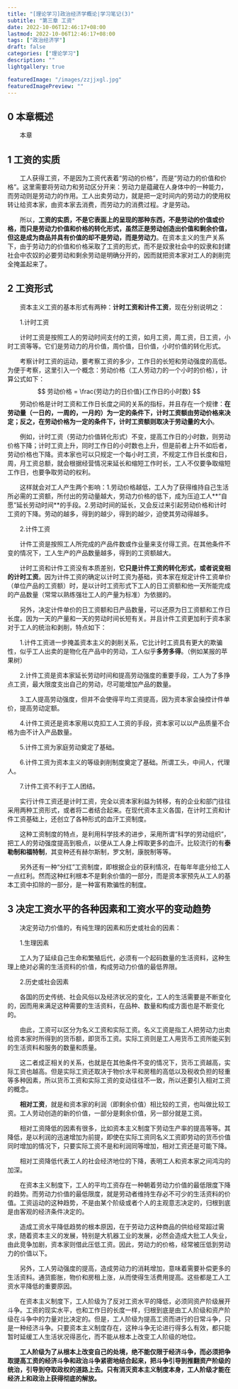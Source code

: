 ```yaml
---
title: "[理论学习]政治经济学概论|学习笔记(3)"
subtitle: "第三章 工资"
date: 2022-10-06T12:46:17+08:00
lastmod: 2022-10-06T12:46:17+08:00
tags: ["政治经济学"]
draft: false
categories: ["理论学习"]
description: ""
lightgallery: true

featuredImage: "/images/zzjjxgl.jpg"
featuredImagePreview: ""
---
```


## 0 本章概述

&emsp;&emsp;本章

## 1 工资的实质

&emsp;&emsp;工人获得工资，不是因为工资代表着“劳动的价格”，而是“劳动力的价值和价格”。这里需要将劳动力和劳动区分开来：劳动力是蕴藏在人身体中的一种能力，而劳动则是劳动力的作用。工人出卖劳动力，就是把一定时间内的劳动力的使用权转让给资本家，由资本家去消费，而劳动力的消费过程。才是劳动。

&emsp;&emsp;所以，**工资的实质，不是它表面上的呈现的那种东西，不是劳动的价值或价格，而只是劳动力价值和价格的转化形式，虽然正是劳动创造出价值和剩余价值，但这是成为商品并具有价值的却不是劳动，而是劳动力**。在资本主义的生产关系下，由于劳动力的价值和价格采取了工资的形式，而不是奴隶社会中的奴隶和封建社会中农奴的必要劳动和剩余劳动是明确分开的，因而就把资本家对工人的剥削完全掩盖起来了。

## 2 工资形式

&emsp;&emsp;资本主义工资的基本形式有两种：**计时工资和计件工资**，现在分别说明之：

&emsp;&emsp;1.计时工资

&emsp;&emsp;计时工资是按照工人的劳动时间支付的工资，如月工资，周工资，日工资，小时工资等等。它们是劳动力的月价值，周价值，日价值，小时价值的转化形式。

&emsp;&emsp;考察计时工资的运动，要考察工资的多少，工作日的长短和劳动强度的高低。为便于考察，这里引入一个概念：劳动价格（工人劳动力的一个小时的价格），计算公式如下：
$$
劳动价格 = \frac{劳动力的日价值}{工作日的小时数}
$$
&emsp;&emsp;劳动价格是计时工资和工作日长度之间的关系的指标，并且存在一个规律：**在劳动量（一日的，一周的，一月的）为一定的条件下，计时工资额由劳动价格来决定；反之，在劳动价格为一定的条件下，计时工资额则取决于劳动量的大小**。

&emsp;&emsp;例如，计时工资（劳动力价值转化形式）不变，提高工作日的小时数，则劳动价格下降；计时工资上升，同时工作日的小时数也上升，但是前者上升不如后者，劳动价格也下降。资本家也可以只规定一个每小时工资，不规定工作日长度和日，周，月工资总额，就会根据经营情况来延长和缩短工作时长，工人不仅要争取缩短工作日，也要争取劳动的权利。

&emsp;&emsp;这样就会对工人产生两个影响：1.劳动价格越低，工人为了获得维持自己生活所必需的工资额，所付出的劳动量越大，劳动力价格的低下，成为压迫工人**“自愿”延长劳动时间**的手段。2.劳动时间的延长，又会反过来引起劳动价格和计时工资的下降。劳动的越多，得到的越少，得到的越少，迫使其劳动得越多。

&emsp;&emsp;2.计件工资

&emsp;&emsp;计件工资是按照工人所完成的产品件数或作业量来支付得工资。在其他条件不变的情况下，工人生产的产品数量越多，得到的工资额越大。

&emsp;&emsp;计时工资和计件工资没有本质差别，**它只是计件工资的转化形式，或者说变相的计时工资**。因为计件工资的确定以计时工资为基础，资本家在规定计件工资单价（单位产品的工资额）时，是以计时工资形式下工人的日工资额和他一天所能完成的产品数量（常常以熟练强壮工人的产量为标准）为依据的。

&emsp;&emsp;另外，决定计件单价的日工资额和日产品数量，可以还原为日工资额和工作日长度。因为一天的产量和一天的劳动时间长短有关。并且计件工资更加利于资本家对于工人的统治和剥削，特点如下：

&emsp;&emsp;1.计件工资进一步掩盖资本主义的剥削关系，它比计时工资具有更大的欺骗性，似乎工人出卖的是物化在产品中的劳动，工人似乎**多劳多得**。（例如某报的苹果树）

&emsp;&emsp;2.计件工资是资本家延长劳动时间和提高劳动强度的重要手段，工人为了多挣点工资，最大限度支出自己的劳动，尽可能增加产品的数量。

&emsp;&emsp;3.工人提高劳动强度，但并不会使得平均工资提高，因为资本家会操控计件单价，提高劳动定额。

&emsp;&emsp;4.计件工资还是资本家用以克扣工人工资的手段，资本家可以以产品质量不合格为由不计入产品数量。

&emsp;&emsp;5.计件工资为家庭劳动奠定了基础。

&emsp;&emsp;6.计件工资为资本主义的等级剥削制度奠定了基础。所谓工头，中间人，代理人。

&emsp;&emsp;7.计件工资不利于工人团结。

&emsp;&emsp;实行计件工资还是计时工资，完全以资本家利益为转移，有的企业和部门往往采用两种工资形式，或者将二者结合起来。在现代资本主义各国，在计时工资和计件工资基础上，还创立了各种形式的血汗工资制度。

&emsp;&emsp;这种工资制度的特点，是利用科学技术的进步，采用所谓“科学的劳动组织”，把工人的劳动强度提高到极点，以便从工人身上榨取更多的血汗。比较流行的有**泰勒制和福特制**，其变种还有赫尔斯制，罗文制，康脱制等等。

&emsp;&emsp;另外还有一种“分红”工资制度，即根据企业的获利情况，在每年年底分给工人一点红利。然而这种红利根本不是剩余价值的一部分，而是资本家预先从工人的基本工资中扣除的一部分，是一种富有欺骗性的制度。

## 3 决定工资水平的各种因素和工资水平的变动趋势

&emsp;&emsp;决定劳动力价值的，有纯生理的因素和历史或社会的因素：

&emsp;&emsp;1.生理因素

&emsp;&emsp;工人为了延续自己生命和繁殖后代，必须有一个起码数量的生活资料，这种生理上绝对必需的生活资料的价值，构成劳动力价值的最低界限。

&emsp;&emsp;2.历史或社会因素

&emsp;&emsp;各国的历史传统、社会风俗以及经济状况的变化，工人的生活需要是不断变化的，因而用来满足这种需要的生活资料，在品种、数量和构成方面也是不断变化的。

&emsp;&emsp;由此，工资可以区分为名义工资和实际工资。名义工资是指工人把劳动力出卖给资本家时所得到的货币额，即货币工资。实际工资则是工人用货币工资所能买到的生活资料和服务的数量和质量。

&emsp;&emsp;这二者成正相关的关系，也就是在其他条件不变的情况下，货币工资越高，实际工资也越高。但是实际工资还取决于物价水平和房租的高低以及税收负担的轻重等多种因素，所以货币工资和实际工资的变动往往不一致，所以还要引入相对工资的概念。

&emsp;&emsp;**相对工资**，就是和资本家的利润（即剩余价值）相比较的工资，也叫做比较工资。工人劳动创造的新的价值，一部分是剩余价值，另一部分就是工资。

&emsp;&emsp;相对工资降低的因素有很多，比如资本主义制度下劳动生产率的提高等等。其降低，是以利润的迅速增加为前提，即使在实际工资同名义工资即劳动的货币价值同时增加的情况下，只要实际工资不是和利润同等增加，相对工资还是可能下降。

&emsp;&emsp;相对工资降低代表工人的社会经济地位的下降，表明工人和资本家之间鸿沟的加深。

&emsp;&emsp;在资本主义制度下，工人的平均工资存在一种朝着劳动力价值的最低限度下降的趋势。而劳动力价值的最低限度，就是劳动者维持生存必不可少的生活资料的价值。工资运动的这种趋势，不是由某个阶级或者个人的主观意志决定的，归根到底是由客观的经济条件决定的。

&emsp;&emsp;造成工资水平降低趋势的根本原因，在于劳动力这种商品的供给经常超过需求，随着资本主义的发展，特别是大机器工业的发展，必然会造成大批工人失业，由此竞争加剧，资本家则借此压低工资。因此，劳动力的价格，经常被压低到劳动力的价值以下。

&emsp;&emsp;另外，工人劳动强度的提高，造成劳动力的消耗增加，意味着需要补偿更多的生活资料。通货膨胀，物价和房租上涨，从而使得生活费用提高。这些都是工人工资水平降低的重要原因。

&emsp;&emsp;在资本主义制度下，工人阶级为了反对工资水平的降低，必须同资产阶级展开斗争。工资的现实水平，也和工作日的长度一样，归根到底是由工人阶级和资产阶级在斗争中的力量对比决定的。但是，工人阶级为提高工资而进行的日常斗争，只是一种经济斗争。只要资本主义制度存在，这种斗争无论进行得多么有效，都只能暂时延缓工人生活状况得恶化，而不能从根本上改变工人阶级的地位。

&emsp;&emsp;**工人阶级为了从根本上改变自己的处境，绝不能仅限于经济斗争，而必须把争取提高工资的经济斗争和政治斗争紧密地结合起来，把斗争引导到推翻资产阶级的统治，引导到夺取政权的道路上去。只有消灭资本主义制度本身，工人阶级才能在经济上和政治上获得彻底的解放。**